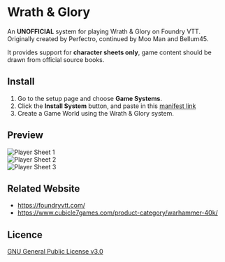 # Wrath & Glory
An **UNOFFICIAL** system for playing Wrath & Glory on Foundry VTT. Originally created by Perfectro, continued by Moo Man and Bellum45.

It provides support for **character sheets only**, game content should be drawn from official source books.

## Install
1. Go to the setup page and choose **Game Systems**.
2. Click the **Install System** button, and paste in this [manifest link](https://github.com/moo-man/WrathAndGlory-FoundryVTT/raw/master/system.json)
3. Create a Game World using the Wrath & Glory system.

## Preview
![Player Sheet 1](https://github.com/moo-man/WrathAndGlory-FoundryVTT/blob/master/asset/preview/agent1.jpg?raw=true)  
![Player Sheet 2](https://github.com/moo-man/WrathAndGlory-FoundryVTT/blob/master/asset/preview/agent2.jpg?raw=true)  
![Player Sheet 3](https://github.com/moo-man/WrathAndGlory-FoundryVTT/blob/master/asset/preview/agent3.jpg?raw=true)  
## Related Website
- https://foundryvtt.com/
- https://www.cubicle7games.com/product-category/warhammer-40k/

## Licence
[GNU General Public License v3.0](https://choosealicense.com/licenses/gpl-3.0/)
